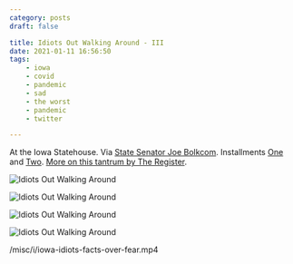 ```yaml
---
category: posts
draft: false

title: Idiots Out Walking Around - III
date: 2021-01-11 16:56:50
tags:
    - iowa
    - covid
    - pandemic
    - sad
    - the worst
    - pandemic
    - twitter

---
```


At the Iowa Statehouse. Via [State Senator Joe Bolkcom](https://twitter.com/JoeBolkcom/status/1348654950121926656). Installments [One](/links/30760c28e27853faa60ed75bfe6c4d62) and [Two](/posts/306344cbbd2350b7a1bea53e93dd3480). [More on this tantrum by The Register](https://www.desmoinesregister.com/story/news/politics/2021/01/11/covid-19-in-iowa-legislature-hundreds-protest-mask-order-state-capitol/6624209002/).

![Idiots Out Walking Around](/misc/i/iowa-idiots-1.jpeg)

![Idiots Out Walking Around](/misc/i/iowa-idiots-2.jpeg)

![Idiots Out Walking Around](/misc/i/iowa-idiots-3.jpeg)

![Idiots Out Walking Around](/misc/f/freedom-cart.png)

/misc/i/iowa-idiots-facts-over-fear.mp4
